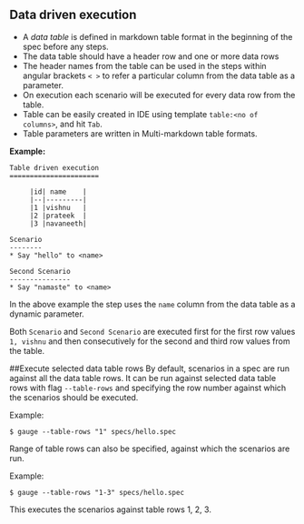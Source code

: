 ## Data driven execution
* A *data table* is defined in markdown table format in the beginning of the spec before any steps.
* The data table should have a header row and one or more data rows
* The header names from the table can be used in the steps within angular brackets `< >` to refer a particular column from the data table as a parameter.
* On execution each scenario will be executed for every data row from the table.
* Table can be easily created in IDE using template `table:<no of columns>`, and hit `Tab`.
* Table parameters are written in Multi-markdown table formats.

**Example:**

```
Table driven execution
======================

     |id| name    |
     |--|---------|
     |1 |vishnu   |
     |2 |prateek  |
     |3 |navaneeth|

Scenario
--------
* Say "hello" to <name>

Second Scenario
---------------
* Say "namaste" to <name>
```

In the above example the step uses the `name` column from the data table as a dynamic parameter.

Both `Scenario` and `Second Scenario` are executed first for the first row values `1, vishnu` and then consecutively for the second and third row values from the table.

##Execute selected data table rows
By default, scenarios in a spec are run against all the data table rows. It can be run against selected data table rows with flag `--table-rows` and specifying the row number against which the scenarios should be executed.

Example:
````
$ gauge --table-rows "1" specs/hello.spec
````

Range of table rows can also be specified, against which the scenarios are run.

Example:
````
$ gauge --table-rows "1-3" specs/hello.spec
````

This executes the scenarios against table rows 1, 2, 3.
